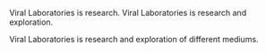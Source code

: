 Viral Laboratories is research.
Viral Laboratories is research and exploration.

Viral Laboratories is research and exploration of different mediums.
